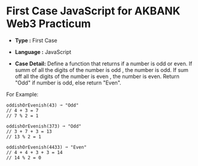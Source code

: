 # First Case JavaScript for AKBANK Web3 Practicum

* **Type :** First Case

* **Language :** JavaScript

* **Case Detail:**  Define a function that returns if a number is odd or even. If summ of all the digits of the number is odd , the number is odd. If sum off all the digits of the number is even , the number is even. Return "Odd" if number is odd, else return "Even". 

For Example:

```
oddishOrEvenish(43) ➞ "Odd"
// 4 + 3 = 7
// 7 % 2 = 1

oddishOrEvenish(373) ➞ "Odd"
// 3 + 7 + 3 = 13
// 13 % 2 = 1

oddishOrEvenish(4433) ➞ "Even"
// 4 + 4 + 3 + 3 = 14
// 14 % 2 = 0
```
